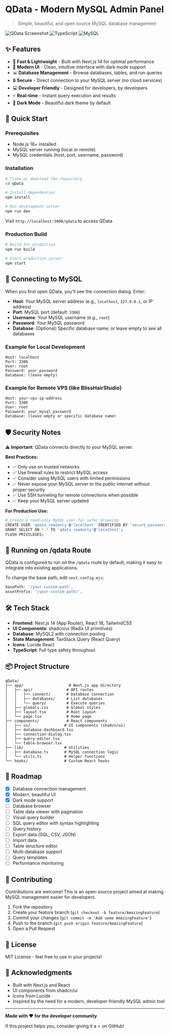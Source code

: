 # QData - Modern MySQL Admin Panel

> Simple, beautiful, and open source MySQL database management

![QData Screenshot](https://img.shields.io/badge/Next.js-14-black?style=flat-square&logo=next.js) ![TypeScript](https://img.shields.io/badge/TypeScript-5-blue?style=flat-square&logo=typescript) ![MySQL](https://img.shields.io/badge/MySQL-Ready-orange?style=flat-square&logo=mysql)

## ✨ Features

- 🚀 **Fast & Lightweight** - Built with Next.js 14 for optimal performance
- 🎨 **Modern UI** - Clean, intuitive interface with dark mode support
- 📊 **Database Management** - Browse databases, tables, and run queries
- 🔒 **Secure** - Direct connection to your MySQL server (no cloud services)
- 💻 **Developer Friendly** - Designed for developers, by developers
- ⚡ **Real-time** - Instant query execution and results
- 🌙 **Dark Mode** - Beautiful dark theme by default

## 🚀 Quick Start

### Prerequisites

- Node.js 18+ installed
- MySQL server running (local or remote)
- MySQL credentials (host, port, username, password)

### Installation

```bash
# Clone or download the repository
cd qData

# Install dependencies
npm install

# Run development server
npm run dev
```

Visit `http://localhost:3000/qdata` to access QData

### Production Build

```bash
# Build for production
npm run build

# Start production server
npm start
```

## 🔌 Connecting to MySQL

When you first open QData, you'll see the connection dialog. Enter:

- **Host**: Your MySQL server address (e.g., `localhost`, `127.0.0.1`, or IP address)
- **Port**: MySQL port (default: `3306`)
- **Username**: Your MySQL username (e.g., `root`)
- **Password**: Your MySQL password
- **Database**: (Optional) Specific database name, or leave empty to see all databases

### Example for Local Development

```
Host: localhost
Port: 3306
User: root
Password: your_password
Database: (leave empty)
```

### Example for Remote VPS (like BlissHairStudio)

```
Host: your-vps-ip-address
Port: 3306
User: root
Password: your_mysql_password
Database: (leave empty or specific database name)
```

## 🛡️ Security Notes

⚠️ **Important**: QData connects directly to your MySQL server.

**Best Practices:**

- ✅ Only use on trusted networks
- ✅ Use firewall rules to restrict MySQL access
- ✅ Consider using MySQL users with limited permissions
- ✅ Never expose your MySQL server to the public internet without proper security
- ✅ Use SSH tunneling for remote connections when possible
- ✅ Keep your MySQL server updated

**For Production Use:**

```bash
# Create a read-only MySQL user for safer browsing
CREATE USER 'qdata_readonly'@'localhost' IDENTIFIED BY 'secure_password';
GRANT SELECT ON *.* TO 'qdata_readonly'@'localhost';
FLUSH PRIVILEGES;
```

## 📁 Running on /qdata Route

QData is configured to run on the `/qdata` route by default, making it easy to integrate into existing applications.

To change the base path, edit `next.config.mjs`:

```javascript
basePath: '/your-custom-path',
assetPrefix: '/your-custom-path/',
```

## 🛠️ Tech Stack

- **Frontend**: Next.js 14 (App Router), React 18, TailwindCSS
- **UI Components**: shadcn/ui (Radix UI primitives)
- **Database**: MySQL2 with connection pooling
- **State Management**: TanStack Query (React Query)
- **Icons**: Lucide React
- **TypeScript**: Full type safety throughout

## 📦 Project Structure

```
qData/
├── app/                    # Next.js app directory
│   ├── api/               # API routes
│   │   ├── connect/       # Database connection
│   │   ├── databases/     # List databases
│   │   └── query/         # Execute queries
│   ├── globals.css        # Global styles
│   ├── layout.tsx         # Root layout
│   └── page.tsx           # Home page
├── components/            # React components
│   ├── ui/               # UI components (shadcn/ui)
│   ├── database-dashboard.tsx
│   ├── connection-dialog.tsx
│   ├── query-editor.tsx
│   └── table-browser.tsx
├── lib/                  # Utilities
│   ├── database.ts       # MySQL connection logic
│   └── utils.ts          # Helper functions
└── hooks/                # Custom React hooks
```

## 🎯 Roadmap

- [x] Database connection management
- [x] Modern, beautiful UI
- [x] Dark mode support
- [ ] Database browser
- [ ] Table data viewer with pagination
- [ ] Visual query builder
- [ ] SQL query editor with syntax highlighting
- [ ] Query history
- [ ] Export data (SQL, CSV, JSON)
- [ ] Import data
- [ ] Table structure editor
- [ ] Multi-database support
- [ ] Query templates
- [ ] Performance monitoring

## 🤝 Contributing

Contributions are welcome! This is an open-source project aimed at making MySQL management easier for developers.

1. Fork the repository
2. Create your feature branch (`git checkout -b feature/AmazingFeature`)
3. Commit your changes (`git commit -m 'Add some AmazingFeature'`)
4. Push to the branch (`git push origin feature/AmazingFeature`)
5. Open a Pull Request

## 📝 License

MIT License - feel free to use in your projects!

## 🙏 Acknowledgments

- Built with Next.js and React
- UI components from shadcn/ui
- Icons from Lucide
- Inspired by the need for a modern, developer-friendly MySQL admin tool

---

**Made with ❤️ for the developer community**

If this project helps you, consider giving it a ⭐ on GitHub!
